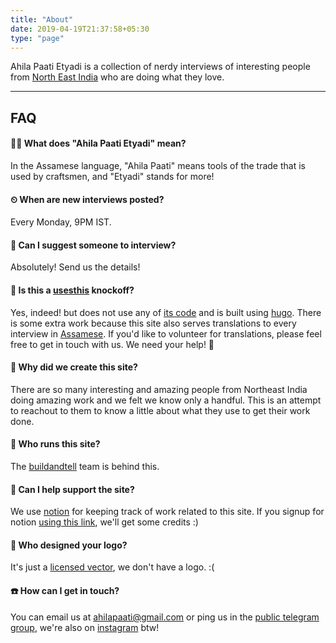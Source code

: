 ```yaml
---
title: "About"
date: 2019-04-19T21:37:58+05:30
type: "page"
---
```


Ahila Paati Etyadi is a collection of nerdy interviews of interesting people from [North East India](https://en.wikipedia.org/wiki/Northeast_India) who are doing what they love.

---
## FAQ

#### 👨‍🏭 What does "Ahila Paati Etyadi" mean?
In the Assamese language, "Ahila Paati" means tools of the trade that is used by craftsmen, and "Etyadi" stands for more!

#### ⏲ When are new interviews posted?
Every Monday, 9PM IST.

#### 💇 Can I suggest someone to interview?
Absolutely! Send us the details!

#### 👮 Is this a [usesthis](https://usesthis.com/) knockoff?
Yes, indeed! but does not use any of [its code](https://github.com/waferbaby/usesthis) and is built using [hugo](https://github.com/buildandtell/ahilapaati). There is some extra work because this site also serves translations to every interview in [Assamese](/). If you'd like to volunteer for translations, please feel free to get in touch with us. We need your help! 🙏

#### 📝 Why did we create this site?
There are so many interesting and amazing people from Northeast India doing amazing work and we felt we know only a handful. This is an attempt to reachout to them to know a little about what they use to get their work done.

#### 🏃 Who runs this site?
The [buildandtell](https://github.com/buildandtell) team is behind this.
#### 💸 Can I help support the site?
We use [notion](https://www.notion.so/?r=d8c207de26714fea8c17301381ecbced) for keeping track of work related to this site. If you signup for notion [using this link](https://www.notion.so/?r=d8c207de26714fea8c17301381ecbced), we'll get some credits :)
#### 🎨 Who designed your logo?
It's just a [licensed vector](https://pixabay.com/vectors/feather-inkwell-obsolete-1300305/), we don't have a logo. :(
#### ☎️ How can I get in touch? 
You can email us at ahilapaati@gmail.com or ping us in the [public telegram group](https://t.me/ahilapaati), we're also on [instagram](#) btw!